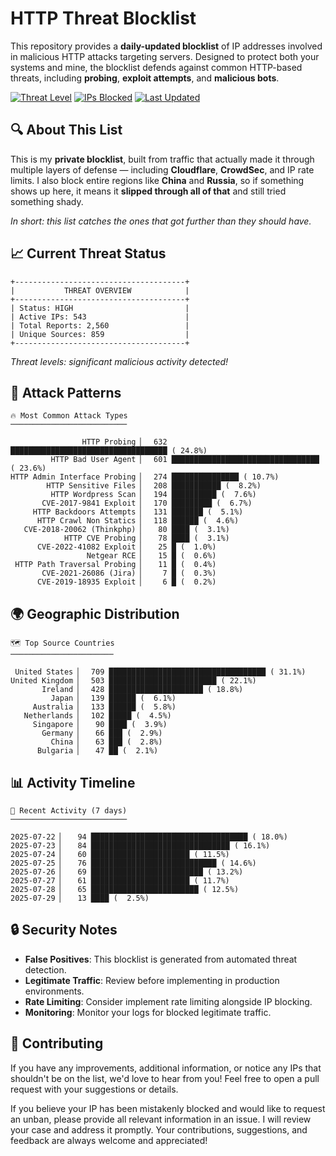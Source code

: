 # HTTP Threat Blocklist

This repository provides a **daily-updated blocklist** of IP addresses involved in malicious HTTP attacks targeting servers. Designed to protect both your systems and mine, the blocklist defends against common HTTP-based threats, including **probing**, **exploit attempts**, and **malicious bots**.

[![Threat Level](https://img.shields.io/badge/Threat%20Level-HIGH-red)](.)
[![IPs Blocked](https://img.shields.io/badge/IPs%20Blocked-543-blue)](.)
[![Last Updated](https://img.shields.io/badge/Updated-2025--07--29-brightgreen)](.)

## 🔍 About This List

This is my **private blocklist**, built from traffic that actually made it through multiple layers of defense — including **Cloudflare**, **CrowdSec**, and IP rate limits. I also block entire regions like **China** and **Russia**, so if something shows up here, it means it **slipped through all of that** and still tried something shady.

*In short: this list catches the ones that got further than they should have.*

## 📈 Current Threat Status

```
+--------------------------------------+
|           THREAT OVERVIEW            |
+--------------------------------------+
| Status: HIGH                         |
| Active IPs: 543                      |
| Total Reports: 2,560                 |
| Unique Sources: 859                  |
+--------------------------------------+
```

*Threat levels: significant malicious activity detected!*

## 🎯 Attack Patterns

```
🔥 Most Common Attack Types
──────────────────────────

                HTTP Probing ▏  632 ███████████████████████████████████ ( 24.8%)
         HTTP Bad User Agent ▏  601 █████████████████████████████████ ( 23.6%)
HTTP Admin Interface Probing ▏  274 ███████████████ ( 10.7%)
        HTTP Sensitive Files ▏  208 ███████████ (  8.2%)
         HTTP Wordpress Scan ▏  194 ██████████ (  7.6%)
       CVE-2017-9841 Exploit ▏  170 █████████ (  6.7%)
     HTTP Backdoors Attempts ▏  131 ███████ (  5.1%)
      HTTP Crawl Non Statics ▏  118 ██████ (  4.6%)
   CVE-2018-20062 (Thinkphp) ▏   80 ████ (  3.1%)
            HTTP CVE Probing ▏   78 ████ (  3.1%)
      CVE-2022-41082 Exploit ▏   25 █ (  1.0%)
                 Netgear RCE ▏   15 █ (  0.6%)
 HTTP Path Traversal Probing ▏   11 █ (  0.4%)
       CVE-2021-26086 (Jira) ▏    7 █ (  0.3%)
      CVE-2019-18935 Exploit ▏    6 █ (  0.2%)
```

## 🌍 Geographic Distribution

```
🗺️ Top Source Countries
───────────────────────

 United States ▏  709 ███████████████████████████████████ ( 31.1%)
United Kingdom ▏  503 ████████████████████████ ( 22.1%)
       Ireland ▏  428 █████████████████████ ( 18.8%)
         Japan ▏  139 ██████ (  6.1%)
     Australia ▏  133 ██████ (  5.8%)
   Netherlands ▏  102 █████ (  4.5%)
     Singapore ▏   90 ████ (  3.9%)
       Germany ▏   66 ███ (  2.9%)
         China ▏   63 ███ (  2.8%)
      Bulgaria ▏   47 ██ (  2.1%)
```

## 📊 Activity Timeline

```
📅 Recent Activity (7 days)
──────────────────────────

2025-07-22 ▏   94 ███████████████████████████████████ ( 18.0%)
2025-07-23 ▏   84 ███████████████████████████████ ( 16.1%)
2025-07-24 ▏   60 ██████████████████████ ( 11.5%)
2025-07-25 ▏   76 ████████████████████████████ ( 14.6%)
2025-07-26 ▏   69 █████████████████████████ ( 13.2%)
2025-07-27 ▏   61 ██████████████████████ ( 11.7%)
2025-07-28 ▏   65 ████████████████████████ ( 12.5%)
2025-07-29 ▏   13 ████ (  2.5%)
```

## 🔒 Security Notes

- **False Positives**: This blocklist is generated from automated threat detection.
- **Legitimate Traffic**: Review before implementing in production environments.
- **Rate Limiting**: Consider implement rate limiting alongside IP blocking.
- **Monitoring**: Monitor your logs for blocked legitimate traffic.

## 🤝 Contributing

If you have any improvements, additional information, or notice any IPs that shouldn't be on the list, we'd love to hear from you! Feel free to open a pull request with your suggestions or details.

If you believe your IP has been mistakenly blocked and would like to request an unban, please provide all relevant information in an issue. I will review your case and address it promptly. Your contributions, suggestions, and feedback are always welcome and appreciated!